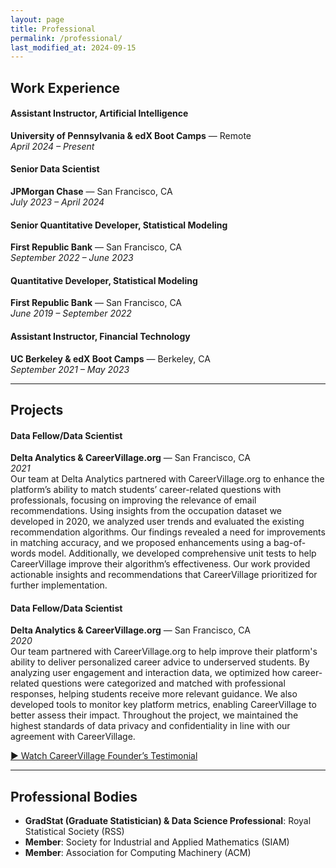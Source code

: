 ```yaml
---
layout: page
title: Professional
permalink: /professional/
last_modified_at: 2024-09-15
---
```


## Work Experience

#### Assistant Instructor, Artificial Intelligence  
**University of Pennsylvania & edX Boot Camps** — Remote  
*April 2024 – Present*

#### Senior Data Scientist  
**JPMorgan Chase** — San Francisco, CA  
*July 2023 – April 2024*

#### Senior Quantitative Developer, Statistical Modeling  
**First Republic Bank** — San Francisco, CA  
*September 2022 – June 2023*


#### Quantitative Developer, Statistical Modeling  
**First Republic Bank** — San Francisco, CA  
*June 2019 – September 2022*

#### Assistant Instructor, Financial Technology  
**UC Berkeley & edX Boot Camps** — Berkeley, CA  
*September 2021 – May 2023*

---

## Projects

#### Data Fellow/Data Scientist
**Delta Analytics & CareerVillage.org**  — San Francisco, CA  
*2021*  
Our team at Delta Analytics partnered with CareerVillage.org to enhance the platform’s ability to match students’ career-related questions with professionals, focusing on improving the relevance of email recommendations. Using insights from the occupation dataset we developed in 2020, we analyzed user trends and evaluated the existing recommendation algorithms. Our findings revealed a need for improvements in matching accuracy, and we proposed enhancements using a bag-of-words model. Additionally, we developed comprehensive unit tests to help CareerVillage improve their algorithm’s effectiveness. Our work provided actionable insights and recommendations that CareerVillage prioritized for further implementation.

#### Data Fellow/Data Scientist
**Delta Analytics & CareerVillage.org**  — San Francisco, CA  
*2020*  
Our team partnered with CareerVillage.org to help improve their platform's ability to deliver personalized career advice to underserved students. By analyzing user engagement and interaction data, we optimized how career-related questions were categorized and matched with professional responses, helping students receive more relevant guidance. We also developed tools to monitor key platform metrics, enabling CareerVillage to better assess their impact. Throughout the project, we maintained the highest standards of data privacy and confidentiality in line with our agreement with CareerVillage.

[▶️ Watch CareerVillage Founder’s Testimonial](https://www.youtube.com/watch?v=k_1Gs-eIb8U)

---

## Professional Bodies

- **GradStat (Graduate Statistician) & Data Science Professional**: Royal Statistical Society (RSS)
- **Member**: Society for Industrial and Applied Mathematics (SIAM)
- **Member**: Association for Computing Machinery (ACM)
